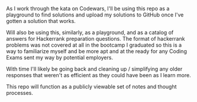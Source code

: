 As I work through the kata on Codewars, I'll be using this repo as a playground to find solutions and upload my solutions to GitHub once I've gotten a solution that works.

Will also be using this, similarly, as a playground, and as a catalog of answers for Hackerrank preparation questions. The format of hackerrank problems was not covered at all in the bootcamp I graduated so this is a way to familiarize myself and be more apt and at the ready for any Coding Exams sent my way by potential employers.

With time I'll likely be going back and cleaning up / simplifying any older responses that weren't as efficient as they could have been as I learn more. 

This repo will function as a publicly viewable set of notes and thought processes.